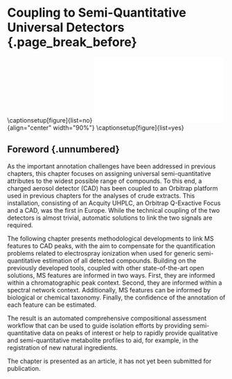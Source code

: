 # Coupling to Semi-Quantitative Universal Detectors {.page_break_before}

\captionsetup[figure]{list=no}
![](images/cascade-graphical-abstract.pdf "cascade-graphical-abstract"){align="center" width="90%"}
\captionsetup[figure]{list=yes}

## Foreword {.unnumbered}

As the important annotation challenges have been addressed in previous chapters, this chapter focuses on assigning universal semi-quantitative attributes to the widest possible range of compounds.
To this end, a charged aerosol detector (CAD) has been coupled to an Orbitrap platform used in previous chapters for the analyses of crude extracts.
This installation, consisting of an Acquity UHPLC, an Orbitrap Q-Exactive Focus and a CAD, was the first in Europe.
While the technical coupling of the two detectors is almost trivial, automatic solutions to link the two signals are required.

The following chapter presents methodological developments to link MS features to CAD peaks, with the aim to compensate for the quantification problems related to electrospray ionization when used for generic semi-quantitative estimation of all detected compounds.
Building on the previously developed tools, coupled with other state-of-the-art open solutions, 
MS features are informed in two ways.
First, they are informed within a chromatographic peak context.
Second, they are informed within a spectral network context.
Additionally, MS features can be informed by biological or chemical taxonomy.
Finally, the confidence of the annotation of each feature can be estimated.

The result is an automated comprehensive compositional assessment workflow that can be used to guide isolation efforts by providing semi-quantitative data on peaks of interest or help to rapidly provide qualitative and semi-quantitative metabolite profiles to aid, for example, in the registration of new natural ingredients.

The chapter is presented as an article, it has not yet been submitted for publication.

<!-- \newpage -->